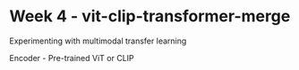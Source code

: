 # Week 4 - vit-clip-transformer-merge
Experimenting with multimodal transfer learning

Encoder -  Pre-trained ViT or CLIP
